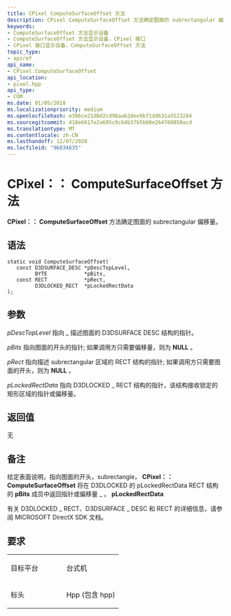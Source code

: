 ```yaml
---
title: CPixel ComputeSurfaceOffset 方法
description: CPixel ComputeSurfaceOffset 方法确定图面的 subrectangular 偏移量。
keywords:
- ComputeSurfaceOffset 方法显示设备
- ComputeSurfaceOffset 方法显示设备，CPixel 接口
- CPixel 接口显示设备，ComputeSurfaceOffset 方法
topic_type:
- apiref
api_name:
- CPixel.ComputeSurfaceOffset
api_location:
- pixel.hpp
api_type:
- COM
ms.date: 01/05/2018
ms.localizationpriority: medium
ms.openlocfilehash: e306ce21d0d2cd98aa62dee9bf1dd631a5523284
ms.sourcegitcommit: 418e6617e2a695c9cb4b37b5b60e264760858acd
ms.translationtype: MT
ms.contentlocale: zh-CN
ms.lasthandoff: 12/07/2020
ms.locfileid: "96834635"
---
```

# <a name="cpixelcomputesurfaceoffset-method"></a>CPixel：： ComputeSurfaceOffset 方法


**CPixel：： ComputeSurfaceOffset** 方法确定图面的 subrectangular 偏移量。

<a name="syntax"></a>语法
------

```ManagedCPlusPlus
static void ComputeSurfaceOffset(
   const D3DSURFACE_DESC *pDescTopLevel,
         BYTE            *pBits,
   const RECT            *pRect,
         D3DLOCKED_RECT  *pLockedRectData
);
```

<a name="parameters"></a>参数
----------

*pDescTopLevel* 指向 \_ 描述图面的 D3DSURFACE DESC 结构的指针。

*pBits* 指向图面的开头的指针; 如果调用方只需要偏移量，则为 **NULL** 。

*pRect* 指向描述 subrectangular 区域的 RECT 结构的指针; 如果调用方只需要图面的开头，则为 **NULL** 。

*pLockedRectData* 指向 D3DLOCKED \_ RECT 结构的指针，该结构接收锁定的矩形区域的指针或偏移量。

<a name="return-value"></a>返回值
------------

无

<a name="remarks"></a>备注
-------

给定表面说明，指向图面的开头，subrectangle， **CPixel：： ComputeSurfaceOffset** 将在 D3DLOCKED 的 pLockedRectData RECT 结构的 **pBits** 成员中返回指针或偏移量 \_ 。 **pLockedRectData**

有关 D3DLOCKED \_ RECT、D3DSURFACE \_ DESC 和 RECT 的详细信息，请参阅 MICROSOFT DirectX SDK 文档。

<a name="requirements"></a>要求
------------

<table>
<colgroup>
<col width="50%" />
<col width="50%" />
</colgroup>
<tbody>
<tr class="odd">
<td align="left"><p>目标平台</p></td>
<td align="left">台式机</td>
</tr>
<tr class="even">
<td align="left"><p>标头</p></td>
<td align="left">Hpp (包含 hpp) </td>
</tr>
</tbody>
</table>

 

 






